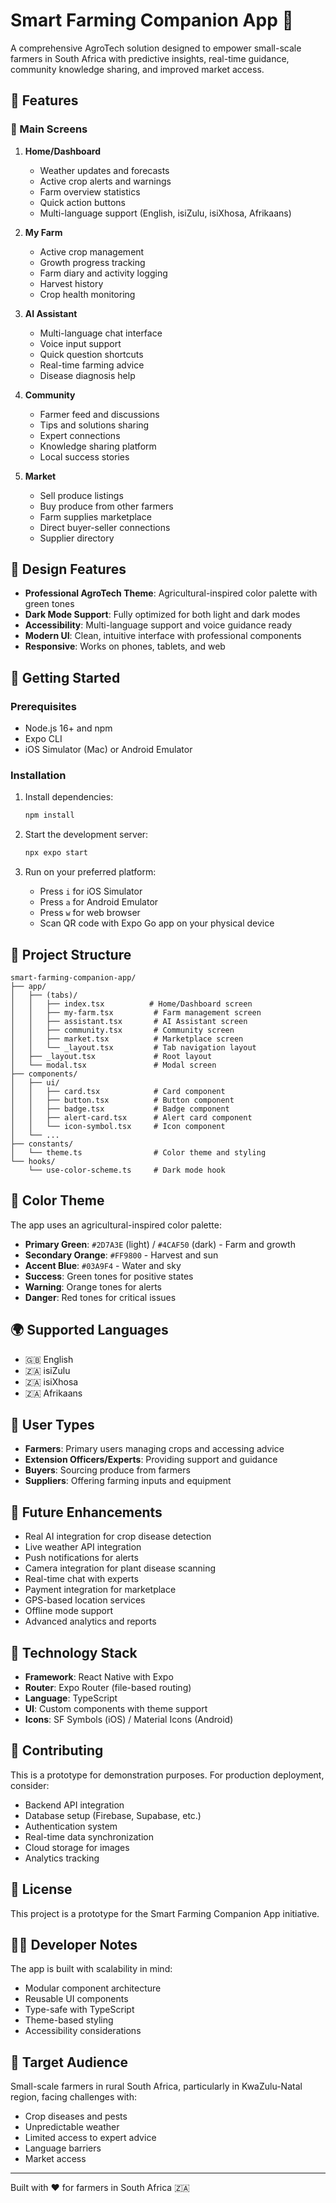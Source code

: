 # Smart Farming Companion App 🌱

A comprehensive AgroTech solution designed to empower small-scale farmers in South Africa with predictive insights, real-time guidance, community knowledge sharing, and improved market access.

## 🌟 Features

### 📱 Main Screens

1. **Home/Dashboard**
   - Weather updates and forecasts
   - Active crop alerts and warnings
   - Farm overview statistics
   - Quick action buttons
   - Multi-language support (English, isiZulu, isiXhosa, Afrikaans)

2. **My Farm**
   - Active crop management
   - Growth progress tracking
   - Farm diary and activity logging
   - Harvest history
   - Crop health monitoring

3. **AI Assistant**
   - Multi-language chat interface
   - Voice input support
   - Quick question shortcuts
   - Real-time farming advice
   - Disease diagnosis help

4. **Community**
   - Farmer feed and discussions
   - Tips and solutions sharing
   - Expert connections
   - Knowledge sharing platform
   - Local success stories

5. **Market**
   - Sell produce listings
   - Buy produce from other farmers
   - Farm supplies marketplace
   - Direct buyer-seller connections
   - Supplier directory

## 🎨 Design Features

- **Professional AgroTech Theme**: Agricultural-inspired color palette with green tones
- **Dark Mode Support**: Fully optimized for both light and dark modes
- **Accessibility**: Multi-language support and voice guidance ready
- **Modern UI**: Clean, intuitive interface with professional components
- **Responsive**: Works on phones, tablets, and web

## 🚀 Getting Started

### Prerequisites

- Node.js 16+ and npm
- Expo CLI
- iOS Simulator (Mac) or Android Emulator

### Installation

1. Install dependencies:
   ```bash
   npm install
   ```

2. Start the development server:
   ```bash
   npx expo start
   ```

3. Run on your preferred platform:
   - Press `i` for iOS Simulator
   - Press `a` for Android Emulator
   - Press `w` for web browser
   - Scan QR code with Expo Go app on your physical device

## 📂 Project Structure

```
smart-farming-companion-app/
├── app/
│   ├── (tabs)/
│   │   ├── index.tsx          # Home/Dashboard screen
│   │   ├── my-farm.tsx         # Farm management screen
│   │   ├── assistant.tsx       # AI Assistant screen
│   │   ├── community.tsx       # Community screen
│   │   ├── market.tsx          # Marketplace screen
│   │   └── _layout.tsx         # Tab navigation layout
│   ├── _layout.tsx             # Root layout
│   └── modal.tsx               # Modal screen
├── components/
│   ├── ui/
│   │   ├── card.tsx            # Card component
│   │   ├── button.tsx          # Button component
│   │   ├── badge.tsx           # Badge component
│   │   ├── alert-card.tsx      # Alert card component
│   │   └── icon-symbol.tsx     # Icon component
│   └── ...
├── constants/
│   └── theme.ts                # Color theme and styling
└── hooks/
    └── use-color-scheme.ts     # Dark mode hook
```

## 🎨 Color Theme

The app uses an agricultural-inspired color palette:

- **Primary Green**: `#2D7A3E` (light) / `#4CAF50` (dark) - Farm and growth
- **Secondary Orange**: `#FF9800` - Harvest and sun
- **Accent Blue**: `#03A9F4` - Water and sky
- **Success**: Green tones for positive states
- **Warning**: Orange tones for alerts
- **Danger**: Red tones for critical issues

## 🌍 Supported Languages

- 🇬🇧 English
- 🇿🇦 isiZulu
- 🇿🇦 isiXhosa
- 🇿🇦 Afrikaans

## 👥 User Types

- **Farmers**: Primary users managing crops and accessing advice
- **Extension Officers/Experts**: Providing support and guidance
- **Buyers**: Sourcing produce from farmers
- **Suppliers**: Offering farming inputs and equipment

## 🔮 Future Enhancements

- Real AI integration for crop disease detection
- Live weather API integration
- Push notifications for alerts
- Camera integration for plant disease scanning
- Real-time chat with experts
- Payment integration for marketplace
- GPS-based location services
- Offline mode support
- Advanced analytics and reports

## 📱 Technology Stack

- **Framework**: React Native with Expo
- **Router**: Expo Router (file-based routing)
- **Language**: TypeScript
- **UI**: Custom components with theme support
- **Icons**: SF Symbols (iOS) / Material Icons (Android)

## 🤝 Contributing

This is a prototype for demonstration purposes. For production deployment, consider:
- Backend API integration
- Database setup (Firebase, Supabase, etc.)
- Authentication system
- Real-time data synchronization
- Cloud storage for images
- Analytics tracking

## 📄 License

This project is a prototype for the Smart Farming Companion App initiative.

## 👨‍💻 Developer Notes

The app is built with scalability in mind:
- Modular component architecture
- Reusable UI components
- Type-safe with TypeScript
- Theme-based styling
- Accessibility considerations

## 🎯 Target Audience

Small-scale farmers in rural South Africa, particularly in KwaZulu-Natal region, facing challenges with:
- Crop diseases and pests
- Unpredictable weather
- Limited access to expert advice
- Language barriers
- Market access

---

Built with ❤️ for farmers in South Africa 🇿🇦
